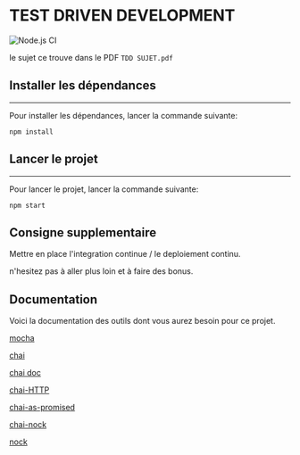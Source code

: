 # TEST DRIVEN DEVELOPMENT
![Node.js CI](https://github.com/Clementwdk/TestUnitaireApi/workflows/Node.js%20CI/badge.svg)

le sujet ce trouve dans le PDF ```TDD SUJET.pdf```

## Installer les dépendances
----------------------
Pour installer les dépendances, lancer la commande suivante:

```npm install```

## Lancer le projet 
----------------------
Pour lancer le projet, lancer la commande suivante:

```npm start```

## Consigne supplementaire

Mettre en place l'integration continue / le deploiement continu.

n'hesitez pas à aller plus loin et à faire des bonus.

## Documentation

Voici la documentation des outils dont vous aurez besoin pour ce projet.

[mocha](https://mochajs.org/)

[chai](https://github.com/chaijs/chai)

[chai doc](https://www.chaijs.com/)

[chai-HTTP](https://www.chaijs.com/plugins/chai-http/)

[chai-as-promised](https://www.chaijs.com/plugins/chai-as-promised/)

[chai-nock](https://www.chaijs.com/plugins/chai-nock/)

[nock](https://github.com/nock/nock)
